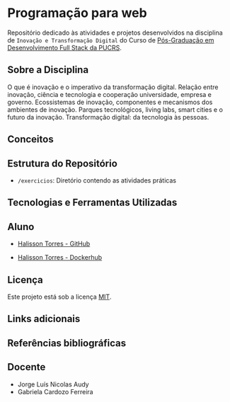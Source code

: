 # Programação para web

Repositório dedicado às atividades e projetos desenvolvidos na disciplina de `Inovação e Transformação Digital` do Curso de [Pós-Graduação em Desenvolvimento Full Stack da PUCRS](https://online.pucrs.br/pos-graduacao/desenvolvimento-full-stack).

## Sobre a Disciplina

O que é inovação e o imperativo da transformação digital. Relação entre inovação, ciência e tecnologia e cooperação universidade, empresa e governo. Ecossistemas de inovação,
componentes e mecanismos dos ambientes de inovação. Parques tecnológicos, living labs, smart cities e o futuro da inovação. Transformação digital: da tecnologia às pessoas.

## Conceitos

## Estrutura do Repositório

- `/exercicios`: Diretório contendo as atividades práticas


## Tecnologias e Ferramentas Utilizadas


## Aluno

- [Halisson Torres - GitHub](https://github.com/halissontorres)

- [Halisson Torres - Dockerhub](https://hub.docker.com/repository/docker/halissontorres/pos-graduacao-puc-rs/general)

## Licença

Este projeto está sob a licença [MIT](../LICENSE).

## Links adicionais


## Referências bibliográficas


## Docente

- Jorge Luís Nicolas Audy
- Gabriela Cardozo Ferreira


